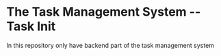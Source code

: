 # The Task Management System -- Task Init

In this repository only have backend part of the task management system 
